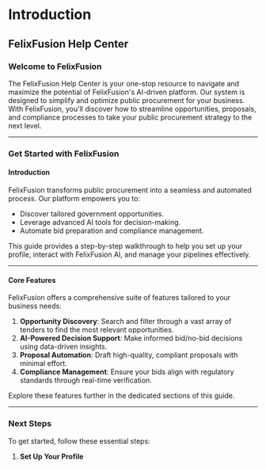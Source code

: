 # Introduction

## FelixFusion Help Center

### Welcome to FelixFusion

The FelixFusion Help Center is your one-stop resource to navigate and maximize the potential of FelixFusion's AI-driven platform. Our system is designed to simplify and optimize public procurement for your business. With FelixFusion, you'll discover how to streamline opportunities, proposals, and compliance processes to take your public procurement strategy to the next level.

***

### Get Started with FelixFusion

#### Introduction

FelixFusion transforms public procurement into a seamless and automated process. Our platform empowers you to:

* Discover tailored government opportunities.
* Leverage advanced AI tools for decision-making.
* Automate bid preparation and compliance management.

This guide provides a step-by-step walkthrough to help you set up your profile, interact with FelixFusion AI, and manage your pipelines effectively.

***

#### Core Features

FelixFusion offers a comprehensive suite of features tailored to your business needs:

1. **Opportunity Discovery**: Search and filter through a vast array of tenders to find the most relevant opportunities.
2. **AI-Powered Decision Support**: Make informed bid/no-bid decisions using data-driven insights.
3. **Proposal Automation**: Draft high-quality, compliant proposals with minimal effort.
4. **Compliance Management**: Ensure your bids align with regulatory standards through real-time verification.

Explore these features further in the dedicated sections of this guide.

***

### Next Steps

To get started, follow these essential steps:

1. **Set Up Your Profile**
